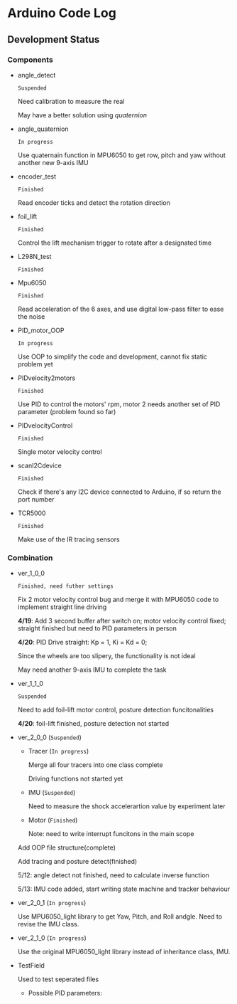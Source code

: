 # Arduino Code Log

## Development Status
### Components

- angle_detect

    `Suspended`

    Need calibration to measure the real 
    
    May have a better solution using *quaternion*

- angle_quaternion

    `In progress`

    Use quaternain function in MPU6050 to get row, pitch and yaw without another new 9-axis IMU

- encoder_test

    `Finished`

    Read encoder ticks and detect the rotation direction

- foil_lift

    `Finished`

    Control the lift mechanism trigger to rotate after a designated time

- L298N_test

    `Finished`

- Mpu6050

    `Finished`

    Read acceleration of the 6 axes, and use digital low-pass filter to ease the noise

- PID_motor_OOP

    `In progress`

    Use OOP to simplify the code and development, cannot fix static problem yet

- PIDvelocity2motors

    `Finished`

    Use PID to control the motors' rpm, motor 2 needs another set of PID parameter (problem found so far)

- PIDvelocityControl

    `Finished`

    Single motor velocity control

- scanI2Cdevice

    `Finished`

    Check if there's any I2C device connected to Arduino, if so return the port number

- TCR5000

    `Finished`

    Make use of the IR tracing sensors

### Combination

- ver_1_0_0

    `Finished, need futher settings`

    Fix 2 motor velocity control bug and merge it with MPU6050 code to implement straight line driving

    **4/19**: Add 3 second buffer after switch on; motor velocity control fixed; straight finished but need to PID parameters in person
    
    **4/20**: PID Drive straight: Kp = 1, Ki = Kd = 0; 

    Since the wheels are too slipery, the functionality is not ideal
    
    May need another 9-axis IMU to complete the task

- ver_1_1_0

    `Suspended`

    Need to add foil-lift motor control, posture detection funcitonalities

    **4/20**: foil-lift finished, posture detection not started

- ver_2_0_0 (`Suspended`)

    - Tracer (`In progress`)
        
        Merge all four tracers into one class complete

        Driving functions not started yet

    - IMU (`Suspended`)

        Need to measure the shock accelerartion value by experiment later

    - Motor (`Finished`)

        Note: need to write interrupt funcitons in the main scope

    Add OOP file structure(complete)

    Add tracing and posture detect(finished)

    5/12: angle detect not finished, need to calculate inverse function

    5/13: IMU code added, start writing state machine and tracker behaviour

- ver_2_0_1 (`In progress`)

    Use MPU6050_light library to get Yaw, Pitch, and Roll andgle. Need to revise the IMU class.

- ver_2_1_0 (`In progress`)

    Use the original MPU6050_light library instead of inheritance class, IMU.

- TestField

    Used to test seperated files

    - Possible PID parameters:

        